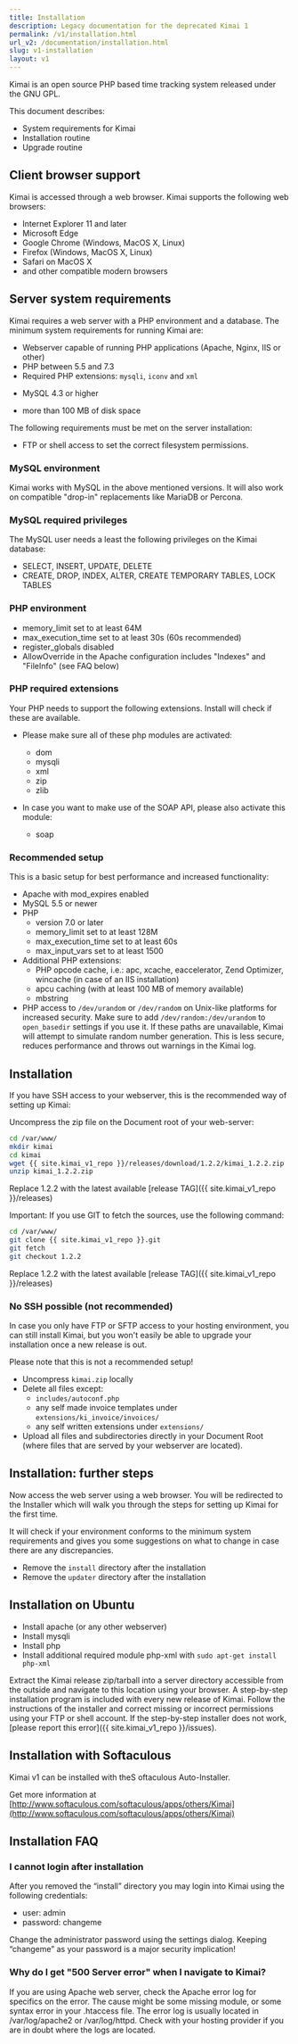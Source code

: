 ```yaml
---
title: Installation
description: Legacy documentation for the deprecated Kimai 1
permalink: /v1/installation.html
url_v2: /documentation/installation.html
slug: v1-installation
layout: v1
---
```


Kimai is an open source PHP based time tracking system released under the GNU GPL.

This document describes:

* System requirements for Kimai
* Installation routine
* Upgrade routine

## Client browser support

Kimai is accessed through a web browser. Kimai supports the following web browsers:

* Internet Explorer 11 and later
* Microsoft Edge
* Google Chrome (Windows, MacOS X, Linux)
* Firefox (Windows, MacOS X, Linux)
* Safari on MacOS X
* and other compatible modern browsers

## Server system requirements

Kimai requires a web server with a PHP environment and a database. The minimum
system requirements for running Kimai are:

* Webserver capable of running PHP applications (Apache, Nginx, IIS or other)
* PHP between 5.5 and 7.3
* Required PHP extensions: `mysqli`, `iconv` and `xml`
- MySQL 4.3 or higher
* more than 100 MB of disk space

The following requirements must be met on the server installation:

* FTP or shell access to set the correct filesystem permissions.

### MySQL environment

Kimai works with MySQL in the above mentioned versions. It will also work on
compatible "drop-in" replacements like MariaDB or Percona.

### MySQL required privileges

The MySQL user needs a least the following privileges on the Kimai database:

* SELECT, INSERT, UPDATE, DELETE
* CREATE, DROP, INDEX, ALTER, CREATE TEMPORARY TABLES, LOCK TABLES

### PHP environment

* memory_limit set to at least 64M
* max_execution_time set to at least 30s (60s recommended)
* register_globals disabled
* AllowOverride in the Apache configuration includes "Indexes" and "FileInfo"
  (see FAQ below)

### PHP required extensions

Your PHP needs to support the following extensions. Install will
check if these are available.

* Please make sure all of these php modules are activated:
  * dom
  * mysqli
  * xml
  * zip
  * zlib
  
* In case you want to make use of the SOAP API, please also activate this module:
  * soap

### Recommended setup

This is a basic setup for best performance and increased functionality:

* Apache with mod_expires enabled
* MySQL 5.5 or newer
* PHP
  * version 7.0 or later
  * memory_limit set to at least 128M
  * max_execution_time set to at least 60s
  * max_input_vars set to at least 1500
* Additional PHP extensions:
  * PHP opcode cache, i.e.: apc, xcache, eaccelerator, Zend Optimizer, wincache (in case of an IIS installation)
  * apcu caching (with at least 100 MB of memory available)
  * mbstring
* PHP access to `/dev/urandom` or `/dev/random` on Unix-like platforms for
  increased security. Make sure to add `/dev/random:/dev/urandom` to
  `open_basedir` settings if you use it. If these paths are unavailable, Kimai
  will attempt to simulate random number generation. This is less secure,
  reduces performance and throws out warnings in the Kimai log.

## Installation

If you have SSH access to your webserver, this is the recommended way of setting up Kimai:

Uncompress the zip file on the Document root of your web-server:

```bash
cd /var/www/
mkdir kimai
cd kimai
wget {{ site.kimai_v1_repo }}/releases/download/1.2.2/kimai_1.2.2.zip
unzip kimai_1.2.2.zip
```
Replace 1.2.2 with the latest available [release TAG]({{ site.kimai_v1_repo }}/releases)


Important: If you use GIT to fetch the sources, use the following command:

```bash
cd /var/www/
git clone {{ site.kimai_v1_repo }}.git
git fetch
git checkout 1.2.2
```
Replace 1.2.2 with the latest available [release TAG]({{ site.kimai_v1_repo }}/releases)

### No SSH possible (not recommended)

In case you only have FTP or SFTP access to your hosting environment, you
can still install Kimai, but you won't easily be able to upgrade your
installation once a new release is out.

Please note that this is not a recommended setup!

* Uncompress `kimai.zip` locally
* Delete all files except:
  * `includes/autoconf.php`
  * any self made invoice templates under `extensions/ki_invoice/invoices/`
  * any self written extensions under `extensions/`
* Upload all files and subdirectories directly in your Document Root
  (where files that are served by your webserver are located).

## Installation: further steps

Now access the web server using a web browser. You will be redirected to the
Installer which will walk you through the steps for setting up Kimai for
the first time.

It will check if your environment conforms to the minimum system requirements
and gives you some suggestions on what to change in case there are any
discrepancies.

* Remove the `install` directory after the installation
* Remove the `updater` directory after the installation

## Installation on Ubuntu

* Install apache (or any other webserver)
* Install mysqli
* Install php
* Install additional required module php-xml with `sudo apt-get install php-xml`

Extract the Kimai release zip/tarball into a server directory accessible from the outside and navigate to this location 
using your browser. A step-by-step installation program is included with every new release of Kimai. Follow the 
instructions of the installer and correct missing or incorrect permissions using your FTP or shell account. 
If the step-by-step installer does not work, [please report this error]({{ site.kimai_v1_repo }}/issues).

## Installation with Softaculous

Kimai v1 can be installed with theS oftaculous Auto-Installer.

Get more information at [http://www.softaculous.com/softaculous/apps/others/Kimai](http://www.softaculous.com/softaculous/apps/others/Kimai)

## Installation FAQ

### I cannot login after installation

After you removed the “install” directory you may login into Kimai using the following credentials:

* user: admin
* password: changeme

Change the administrator password using the settings dialog. Keeping “changeme” as your password is a major security implication!

### Why do I get "500 Server error" when I navigate to Kimai?

If you are using Apache web server, check the Apache error log for specifics
on the error. The cause might be some missing module, or some syntax error
in your .htaccess file. The error log is usually located in /var/log/apache2
or /var/log/httpd. Check with your hosting provider if you are in doubt
where the logs are located.
